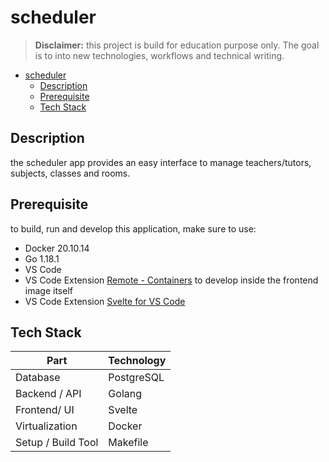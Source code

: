# scheduler

> **Disclaimer:** this project is build for education purpose only.
> The goal is to into new technologies, workflows and technical writing.

- [scheduler](#scheduler)
  - [Description](#description)
  - [Prerequisite](#prerequisite)
  - [Tech Stack](#tech-stack)

## Description

the scheduler app provides an easy interface to manage teachers/tutors, subjects, classes and rooms.

## Prerequisite

to build, run and develop this application, make sure to use:

* Docker 20.10.14
* Go 1.18.1
* VS Code
* VS Code Extension [Remote - Containers](https://marketplace.visualstudio.com/items?itemName=ms-vscode-remote.remote-containers) to develop inside the frontend image itself
* VS Code Extension [Svelte for VS Code](https://marketplace.visualstudio.com/items?itemName=svelte.svelte-vscode)

## Tech Stack

| Part               | Technology |
| ------------------ | ---------- |
| Database           | PostgreSQL |
| Backend / API      | Golang     |
| Frontend/ UI       | Svelte     |
| Virtualization     | Docker     |
| Setup / Build Tool | Makefile   |